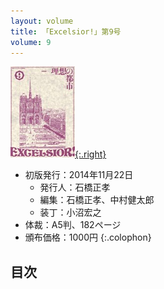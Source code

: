 ```yaml
---
layout: volume
title: 「Excelsior!」第9号
volume: 9
---
```


[![](./img/excelsior9s.jpg){:.right}](./img/excelsior9.jpg)

- 初版発行：2014年11月22日
  - 発行人：石橋正孝
  - 編集：石橋正孝、中村健太郎
  - 装丁：小沼宏之
- 体裁：A5判、182ページ
- 頒布価格：1000円
{:.colophon}

## 目次
